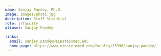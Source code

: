 ```yaml
---
name: Sanjay Pandey, Ph.D.
image: images/photo.jpg
description: Staff Scientist
role: jrfaculty
aliases: Sanjay Pandey

links:
  email: sanjay.pandey@einsteinmed.edu
  home-page: https://www.einsteinmed.edu/faculty/15396/sanjay-pandey/
---
```


